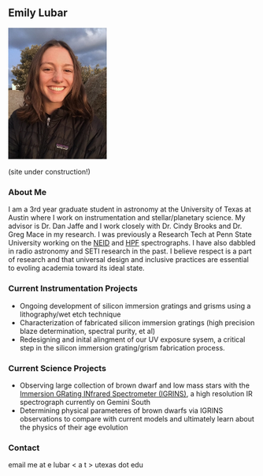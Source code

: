 ## Emily Lubar


<img src="/KittpeakPhoto.jpg" width = 200>
<!-- ![](KittpeakPhoto.jpg) -->

(site under construction!)

### About Me

I am a 3rd year graduate student in astronomy at the University of Texas at Austin where I work on instrumentation and stellar/planetary science. My advisor is Dr. Dan Jaffe and I work closely with Dr. Cindy Brooks and Dr. Greg Mace in my research. I was previously a Research Tech at Penn State University working on the [NEID](https://neid.psu.edu/) and [HPF](https://hpf.psu.edu/what-is-hpf/) spectrographs. I have also dabbled in radio astronomy and SETI research in the past. I believe respect is a part of research and that universal design and inclusive practices are essential to evoling academia toward its ideal state.

### Current Instrumentation Projects
- Ongoing development of silicon immersion gratings and grisms using a lithography/wet etch technique 
- Characterization of fabricated silicon immersion gratings (high precision blaze determination, spectral purity, et al)
- Redesigning and inital alingment of our UV exposure sysem, a critical step in the silicon immersion grating/grism fabrication process.

### Current Science Projects
- Observing large collection of brown dwarf and low mass stars with the [Immersion GRating INfrared Spectrometer (IGRINS)](https://www.as.utexas.edu/astronomy/research/people/jaffe/igrins.html), a high resolution IR spectrograph currently on Gemini South
- Determining physical parameteres of brown dwarfs via IGRINS observations to compare with current models and ultimately learn about the physics of their age evolution

### Contact

email me at e lubar < a t > utexas dot edu

<!-- ### Past Research and Work
- -  -->

<!-- [Link](url) and ![Image](src) -->

<!-- 
For more details see [GitHub Flavored Markdown](https://guides.github.com/features/mastering-markdown/). -->

<!-- ### Jekyll Themes

Your Pages site will use the layout and styles from the Jekyll theme you have selected in your [repository settings](https://github.com/elubar/elubar.github.io/settings/pages). The name of this theme is saved in the Jekyll `_config.yml` configuration file.

### Support or Contact

Having trouble with Pages? Check out our [documentation](https://docs.github.com/categories/github-pages-basics/) or [contact support](https://support.github.com/contact) and we’ll help you sort it out.
 -->
